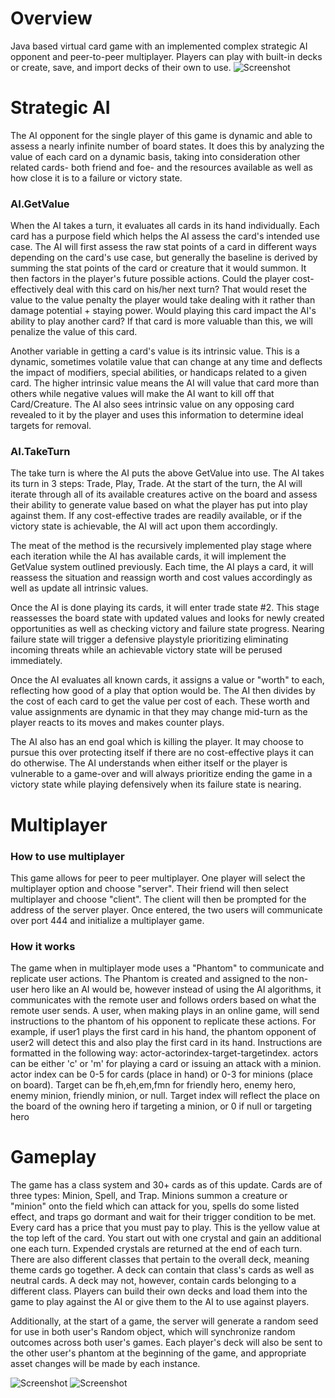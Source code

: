 # Overview
Java based virtual card game with an implemented complex strategic AI opponent and peer-to-peer multiplayer. Players can play with built-in decks or create, save, and import decks of their own to use.
![Screenshot](http://i68.tinypic.com/rr59n8.jpg)
# Strategic AI
The AI opponent for the single player of this game is dynamic and able to assess a nearly infinite number of board states. It does this by analyzing the value of each card on a dynamic basis, taking into consideration other related cards- both friend and foe- and the resources available as well as how close it is to a failure or victory state.
### AI.GetValue
When the AI takes a turn, it evaluates all cards in its hand individually. Each card has a purpose field which helps the AI assess the card's intended use case. The AI will first assess the raw stat points of a card in different ways depending on the card's use case, but generally the baseline is derived by summing the stat points of the card or creature that it would summon. It then factors in the player's future possible actions. Could the player cost-effectively deal with this card on his/her next turn? That would reset the value to the value penalty the player would take dealing with it rather than damage potential + staying power. Would playing this card impact the AI's ability to play another card? If that card is more valuable than this, we will penalize the value of this card. 

Another variable in getting a card's value is its intrinsic value. This is a dynamic, sometimes volatile value that can change at any time and deflects the impact of modifiers, special abilities, or handicaps related to a given card. The higher intrinsic value means the AI will value that card more than others while negative values will make the AI want to kill off that Card/Creature. The AI also sees intrinsic value on any opposing card revealed to it by the player and uses this information to determine ideal targets for removal.
### AI.TakeTurn
The take turn is where the AI puts the above GetValue into use. The AI takes its turn in 3 steps: Trade, Play, Trade. At the start of the turn, the AI will iterate through all of its available creatures active on the board and assess their ability to generate value based on what the player has put into play against them. If any cost-effective trades are readily available, or if the victory state is achievable, the AI will act upon them accordingly.

The meat of the method is the recursively implemented play stage where each iteration while the AI has available cards, it will implement the GetValue system outlined previously. Each time, the AI plays a card, it will reassess the situation and reassign worth and cost values accordingly as well as update all intrinsic values.

Once the AI is done playing its cards, it will enter trade state #2. This stage reassesses the board state with updated values and looks for newly created opportunities as well as checking victory and failure state progress. Nearing failure state will trigger a defensive playstyle prioritizing eliminating incoming threats while an achievable victory state will be perused immediately.

Once the AI evaluates all known cards, it assigns a value or "worth" to each, reflecting how good of a play that option would be. The AI then divides by the cost of each card to get the value per cost of each. These worth and value assignments are dynamic in that they may change mid-turn as the player reacts to its moves and makes counter plays.

The AI also has an end goal which is killing the player. It may choose to pursue this over protecting itself if there are no cost-effective plays it can do otherwise. The AI understands when either itself or the player is vulnerable to a game-over and will always prioritize ending the game in a victory state while playing defensively when its failure state is nearing.
# Multiplayer
### How to use multiplayer
This game allows for peer to peer multiplayer. One player will select the multiplayer option and choose "server". Their friend will then select multiplayer and choose "client". The client will then be prompted for the address of the server player. Once entered, the two users will communicate over port 444 and initialize a multiplayer game. 
### How it works
The game when in multiplayer mode uses a "Phantom" to communicate and replicate user actions. The Phantom is created and assigned to the non-user hero like an AI would be, however instead of using the AI algorithms, it communicates with the remote user and follows orders based on what the remote user sends.
A user, when making plays in an online game, will send instructions to the phantom of his opponent to replicate these actions. For example, if user1 plays the first card in his hand, the phantom opponent of user2 will detect this and also play the first card in its hand. Instructions are formatted in the following way: actor-actorindex-target-targetindex. actors can be either 'c' or 'm' for playing a card or issuing an attack with a minion. actor index can be 0-5 for cards (place in hand) or 0-3 for minions (place on board). Target can be fh,eh,em,fmn for friendly hero, enemy hero, enemy minion, friendly minion, or null. Target index will reflect the place on the board of the owning hero if targeting a minion, or 0 if null or targeting hero

# Gameplay
The game has a class system and 30+ cards as of this update. Cards are of three types: Minion, Spell, and Trap. Minions summon a creature or "minion" onto the field which can attack for you, spells do some listed effect, and traps go dormant and wait for their trigger condition to be met. Every card has a price that you must pay to play. This is the yellow value at the top left of the card. You start out with one crystal and gain an additional one each turn. Expended crystals are returned at the end of each turn. There are also different classes that pertain to the overall deck, meaning theme cards go together. A deck can contain that class's cards as well as neutral cards. A deck may not, however, contain cards belonging to a different class. Players can build their own decks and load them into the game to play against the AI or give them to the AI to use against players.

Additionally, at the start of a game, the server will generate a random seed for use in both user's Random object, which will synchronize random outcomes across both user's games. Each player's deck will also be sent to the other user's phantom at the beginning of the game, and appropriate asset changes will be made by each instance.

![Screenshot](http://i68.tinypic.com/15s0yue.png)
![Screenshot](http://i66.tinypic.com/23jliqc.png)
